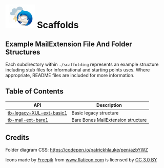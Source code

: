 # ![Thunderstorm icon] Scaffolds

## Example MailExtension File And Folder Structures

Each subdirectory within `./scaffolding` represents an example structure
including stub files for informational and starting points uses. Where
appropriate, README files are included for more information.

## Table of Contents
| API                                  | Description |
| ------------------------------------ | ----------- |
| [tb-legacy-XUL-ext-basic1][ex1]      | Basic legacy structure  |
| [tb-mail-ext-bare1][ex2]             | Bare Bones MailExtension structure  |


## Credits	

Folder diagram CSS: https://codepen.io/patrickhlauke/pen/azbYWZ
<div>Icons made by <a href="https://www.freepik.com/" title="Freepik">Freepik</a> from <a href="https://www.flaticon.com/" 			    title="Flaticon">www.flaticon.com</a> is licensed by <a href="http://creativecommons.org/licenses/by/3.0/" 			    title="Creative Commons BY 3.0" target="_blank">CC 3.0 BY</a></div>

[ex1]:/examples/scaffolds/tb-legacy-xul-ext-basic1
[ex2]:/examples/scaffolds/tb-mail-ext-bare
[Thunderstorm icon]:/rep-resources/images/thunderstorm.png